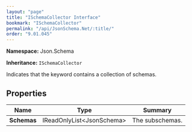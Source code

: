 ```yaml
---
layout: "page"
title: "ISchemaCollector Interface"
bookmark: "ISchemaCollector"
permalink: "/api/JsonSchema.Net/:title/"
order: "9.01.045"
---
```

**Namespace:** Json.Schema

**Inheritance:**
`ISchemaCollector`

Indicates that the keyword contains a collection of schemas.

## Properties

| Name | Type | Summary |
|---|---|---|
| **Schemas** | IReadOnlyList\<JsonSchema\> | The subschemas. |

